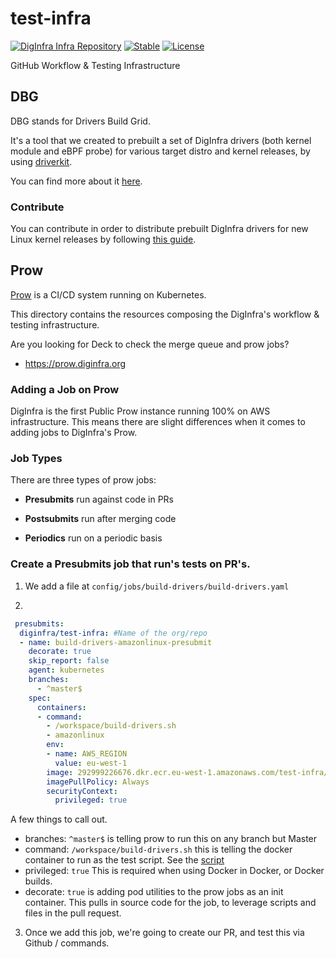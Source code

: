 # test-infra

[![DigInfra Infra Repository](https://github.com/diginfra/evolution/blob/main/repos/badges/diginfra-infra-blue.svg)](https://github.com/diginfra/evolution/blob/main/REPOSITORIES.md#infra-scope) [![Stable](https://img.shields.io/badge/status-stable-brightgreen?style=for-the-badge)](https://github.com/diginfra/evolution/blob/main/REPOSITORIES.md#stable) [![License](https://img.shields.io/github/license/diginfra/test-infra?style=for-the-badge)](./LICENSE)

GitHub Workflow & Testing Infrastructure

## DBG

DBG stands for Drivers Build Grid.

It's a tool that we created to prebuilt a set of DigInfra drivers (both kernel module and eBPF probe) for various target distro and kernel releases, by using [driverkit](https://github.com/diginfra/driverkit).

You can find more about it [here](/driverkit).

### Contribute

You can contribute in order to distribute prebuilt DigInfra drivers for new Linux kernel releases by following [this guide](./driverkit/README.md#q-diginfra-doesnt-find-the-kernel-module-ebpf-probe-for-my-os-what-do-i-do).

## Prow

[Prow](https://github.com/kubernetes/test-infra/tree/master/prow) is a CI/CD system running on Kubernetes.

This directory contains the resources composing the DigInfra's workflow & testing infrastructure. 

Are you looking for Deck to check the merge queue and prow jobs?

- https://prow.diginfra.org

### Adding a Job on Prow

DigInfra is the first Public Prow instance running 100% on AWS infrastructure. This means there are slight differences when it comes to adding jobs to DigInfra's Prow.


### Job Types

There are three types of prow jobs:

- **Presubmits** run against code in PRs

- **Postsubmits** run after merging code

- **Periodics** run on a periodic basis



### Create a Presubmits job that run's tests on PR's.

1. We add a file at `config/jobs/build-drivers/build-drivers.yaml`

2. 
```yaml
 presubmits:
  diginfra/test-infra: #Name of the org/repo
  - name: build-drivers-amazonlinux-presubmit
    decorate: true
    skip_report: false
    agent: kubernetes
    branches:
      - ^master$
    spec:
      containers:
      - command:
        - /workspace/build-drivers.sh
        - amazonlinux
        env:
        - name: AWS_REGION
          value: eu-west-1
        image: 292999226676.dkr.ecr.eu-west-1.amazonaws.com/test-infra/build-drivers:latest
        imagePullPolicy: Always
        securityContext:
          privileged: true
```

A few things to call out.

- branches: `^master$`  is telling prow to run this on any branch but Master
- command: `/workspace/build-drivers.sh` this is telling the docker container to run as the test script. See the [script](images/build-drivers/build-drivers.sh)
- privileged: `true` This is required when using Docker in Docker, or Docker builds.
- decorate: `true` is adding pod utilities to the prow jobs as an init container. This pulls in source code for the job, to leverage scripts and files in the pull request. 


3. Once we add this job, we're going to create our PR, and test this via Github / commands.

